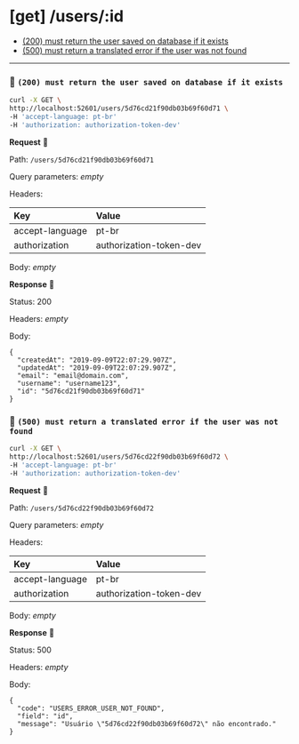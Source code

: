 # [get] /users/:id

* [(200) must return the user saved on database if it exists](#64277522ed)
* [(500) must return a translated error if the user was not found](#bdaf8f2098)

---

### :chicken: `(200) must return the user saved on database if it exists` <a name="64277522ed"></a>

```sh
curl -X GET \
http://localhost:52601/users/5d76cd21f90db03b69f60d71 \
-H 'accept-language: pt-br'
-H 'authorization: authorization-token-dev'
```

**Request** :egg:

Path: `/users/5d76cd21f90db03b69f60d71`

Query parameters: _empty_

Headers: 

| Key | Value |
| :--- | :--- |
| accept-language | pt-br |
| authorization | authorization-token-dev |

Body: _empty_

**Response** :hatching_chick:

Status: 200

Headers: _empty_

Body: 

```
{
  "createdAt": "2019-09-09T22:07:29.907Z",
  "updatedAt": "2019-09-09T22:07:29.907Z",
  "email": "email@domain.com",
  "username": "username123",
  "id": "5d76cd21f90db03b69f60d71"
}
```

### :chicken: `(500) must return a translated error if the user was not found` <a name="bdaf8f2098"></a>

```sh
curl -X GET \
http://localhost:52601/users/5d76cd22f90db03b69f60d72 \
-H 'accept-language: pt-br'
-H 'authorization: authorization-token-dev'
```

**Request** :egg:

Path: `/users/5d76cd22f90db03b69f60d72`

Query parameters: _empty_

Headers: 

| Key | Value |
| :--- | :--- |
| accept-language | pt-br |
| authorization | authorization-token-dev |

Body: _empty_

**Response** :hatching_chick:

Status: 500

Headers: _empty_

Body: 

```
{
  "code": "USERS_ERROR_USER_NOT_FOUND",
  "field": "id",
  "message": "Usuário \"5d76cd22f90db03b69f60d72\" não encontrado."
}
```
